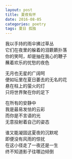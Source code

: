 ```yaml
---
layout: post
title: 夏夜有怀
date: 2016-08-05
categories: poetry
tags: 夏日 孤独
---
```


我以手持的雨伞拂过草丛  
它们在夜里的躲着的泪簌簌扑落  
你的笑呵，却是抽在我心的鞭子  
蘸着欢乐的忧愁的夜色  

无月也无星的广阔呵  
便如坛里在夏日萎去的无名的花  
悬在柱上的萤火的灯  
只将世界聚在你的足下  

在所有的安静中  
我是最易发怯的云彩  
而你是不言语的光  
无意投射着自己的姿态  

谁又能凝固这夏夜的沉默呢  
即便没有风雨的惊扰  
在这小径走了一夜还是一生  
终不知道影子往哪边倾倒  
